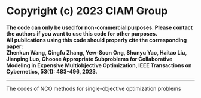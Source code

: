 # Copyright (c) 2023 CIAM Group
**The code can only be used for non-commercial purposes. Please contact the authors if you want to use this code for other purposes.**  
**All publications using this code should properly cite the corresponding paper:<br />**
**Zhenkun Wang,  Qingfu Zhang, Yew-Soon Ong, Shunyu Yao, Haitao Liu, Jianping Luo, Choose Appropriate Subproblems for Collaborative Modeling in Expensive Multiobjective Optimization, IEEE Transactions on Cybernetics, 53(1): 483-496, 2023.**
****
The codes of NCO methods for single-objective optimization problems
